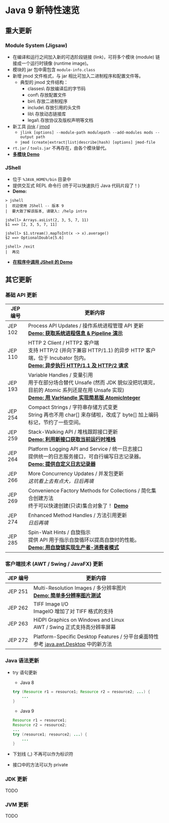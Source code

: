 # Java 9 新特性速览

## 重大更新

### Module System (Jigsaw)
- 在编译和运行之间加入新的可选阶段链接 (link)，可将多个模块 (module) 链接成一个运行时镜像 (runtime image)。
- 模块的 jar 包中需包含 `module-info.class`
- 新增 jmod 文件格式，与 jar 相比可加入二进制程序和配置文件等。
    - 典型的 jmod 文件结构：
        - classes\ 存放编译后的字节码
        - conf\ 存放配置文件
        - bin\ 存放二进制程序
        - include\ 存放引用的头文件
        - lib\ 存放动态链接库
        - legal\ 存放协议及版权声明等文档
- 新工具 [jlink](https://docs.oracle.com/javase/9/tools/jlink.htm) / [jmod](https://docs.oracle.com/javase/9/tools/jmod.htm)
    - `jlink [options] --module-path modulepath --add-modules mods --output path`
    - `jmod (create|extract|list|describe|hash) [options] jmod-file`
- `rt.jar` / `tools.jar` 不再存在，由各个模块替代。
- **[多模块 Demo](module-system/)**

### JShell
- 位于 `%JAVA_HOME%/bin` 目录中
- 提供交互式 REPL 命令行 (终于可以快速执行 Java 代码片段了！)
- **Demo:**
```
> jshell
|  欢迎使用 JShell -- 版本 9
|  要大致了解该版本, 请键入: /help intro

jshell> Arrays.asList(2, 3, 5, 7, 11)
$1 ==> [2, 3, 5, 7, 11]

jshell> $1.stream().mapToInt(x -> x).average()
$2 ==> OptionalDouble[5.6]

jshell> /exit
|  再见
```
- [**在程序中调用 JShell 的 Demo**](mini-demos/src/cn/imaq/java9demo/JShellDemo.java)

## 其它更新

### 基础 API 更新

| JEP 编号 | 更新内容 |
| --- | --- |
| JEP 102 | Process API Updates / 操作系统进程管理 API 更新<br>[**Demo: 获取系统进程信息 & Pipeline 演示**](mini-demos/src/cn/imaq/java9demo/ProcessAPIDemo.java) |
| JEP 110 | HTTP 2 Client / HTTP2 客户端<br>支持 HTTP/2 (并向下兼容 HTTP/1.1) 的异步 HTTP 客户端，位于 Incubator 包内。<br>[**Demo: 异步执行 HTTP/1.1 及 HTTP/2 请求**](mini-demos/src/cn/imaq/java9demo/HttpClientDemo.java) |
| JEP 193 | Variable Handles / 变量引用<br>用于在部分场合替代 Unsafe (然而 JDK 貌似没把坑填完，目前的 Atomic 系列还是在用 Unsafe 实现)<br>[**Demo: 用 VarHandle 实现简易版 AtomicInteger**](mini-demos/src/cn/imaq/java9demo/VarHandleDemo.java) |
| JEP 254 | Compact Strings / 字符串存储方式变更<br>String 再也不用 char[] 来存储啦，改成了 byte[] 加上编码标记，节约了一些空间。 |
| JEP 259 | Stack-Walking API / 堆栈跟踪接口更新<br>[**Demo: 利用新接口获取当前运行时堆栈**](mini-demos/src/cn/imaq/java9demo/StackWalkDemo.java) |
| JEP 264 | Platform Logging API and Service / 统一日志接口<br>提供统一的日志服务接口，可自行编写日志记录器。<br>[**Demo: 提供自定义日志记录器**](platform-logging/) |
| JEP 266 | More Concurrency Updates / 并发包更新<br>_这坑看上去有点大，日后再填_ |
| JEP 269 | Convenience Factory Methods for Collections / 简化集合创建方法<br>终于可以快速创建(只读)集合对象了！ [**Demo**](mini-demos/src/cn/imaq/java9demo/CollectionsDemo.java) |
| JEP 274 | Enhanced Method Handles / 方法引用更新<br>_日后再填_ |
| JEP 285 | Spin-Wait Hints / 自旋指示<br>提供 API 用于指示自旋循环以提高自旋时的性能。<br>[**Demo: 用自旋锁实现生产者-消费者模式**](mini-demos/src/cn/imaq/java9demo/SpinWaitDemo.java) |

### 客户端技术 (AWT / Swing / JavaFX) 更新

| JEP 编号 | 更新内容 |
| --- | --- |
| JEP 251 | Multi-Resolution Images / 多分辨率图片<br>[**Demo: 简单多分辨率图片测试**](mini-demos/src/cn/imaq/java9demo/MultiResolutionImageDemo.java) |
| JEP 262 | TIFF Image I/O<br>ImageIO 增加了对 TIFF 格式的支持 |
| JEP 263 | HiDPI Graphics on Windows and Linux<br>AWT / Swing 正式支持高分辨率屏幕 |
| JEP 272 | Platform-Specific Desktop Features / 分平台桌面特性<br>参考 [java.awt.Desktop](https://docs.oracle.com/javase/9/docs/api/java/awt/Desktop.html) 中的新方法 |

### Java 语法更新

- try 语句更新
    - Java 8
    ```java
    try (Resource r1 = resource1; Resource r2 = resource2; ...) {
        ...
    }
    ```
    
    - Java 9
    ```java
    Resource r1 = resource1; 
    Resource r2 = resource2; 
    ...
    try (resource1; resource2; ...) {
        ...
    }
    ```

- 下划线 (_) 不再可以作为标识符

- 接口中的方法可以为 private

### JDK 更新

TODO

### JVM 更新

TODO

